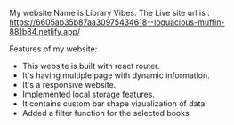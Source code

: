 My website Name is Library Vibes.
The Live site url is : https://6605ab35b87aa30975434618--loquacious-muffin-881b84.netlify.app/

Features of my website:
- This website is built with react router.
- It's having multiple page with dynamic information.
- It's a responsive website.
- Implemented local storage features.
- It contains custom bar shape vizualization of data.
- Added a filter function for the selected books